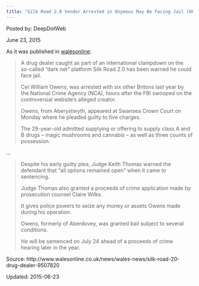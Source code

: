 ```yaml
---
title: "Silk Road 2.0 Vendor Arrested in Onymous May Be Facing Jail (UK)"
---
```


Posted by: DeepDotWeb 

<span>June 23, 2015</span>


<p>As it was published in <a href="http://www.walesonline.co.uk/news/wales-news/silk-road-20-drug-dealer-9507820">walesonline</a>:</p>
<blockquote><p>A drug dealer caught as part of an international clampdown on the so-called “dark net” platform Silk Road 2.0 has been warned he could face jail.</p>
<p>Cei William Owens, was arrested with six other Britons last year by the National Crime Agency (NCA), hours after the FBI swooped on the controversial website’s alleged creator.</p>
<p>Owens, from Aberystwyth, appeared at Swansea Crown Court on Monday where he pleaded guilty to five charges.</p>
<p>The 29-year-old admitted supplying or offering to supply class A and B drugs &#8211; magic mushrooms and cannabis &#8211; as well as three counts of possession.</p></blockquote>
<p>&#8230;</p>
<blockquote><p>Despite his early guilty plea, Judge Keith Thomas warned the defendant that “all options remained open” when it came to sentencing.</p>
<p>Judge Thomas also granted a proceeds of crime application made by prosecution counsel Claire Wilks.</p>
<p>It gives police powers to seize any money or assets Owens made during his operation.</p>
<p>Owens, formerly of Aberdovey, was granted bail subject to several conditions.</p>
<p>He will be sentenced on July 24 ahead of a proceeds of crime hearing later in the year.</p></blockquote>
<p>Source: http://www.walesonline.co.uk/news/wales-news/silk-road-20-drug-dealer-9507820</p>

Updated: 2015-06-23

    
